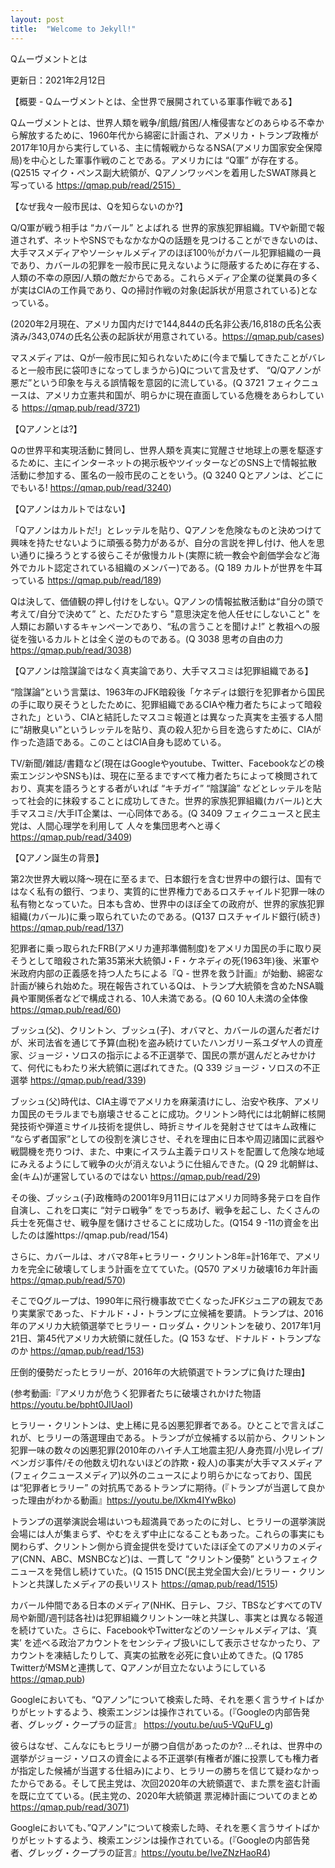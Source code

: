```yaml
---
layout: post
title:  "Welcome to Jekyll!"
---
```



Qムーヴメントとは

更新日：2021年2月12日

【概要 - Qムーヴメントとは、全世界で展開されている軍事作戦である】

Qムーヴメントとは、世界人類を戦争/飢餓/貧困/人権侵害などのあらゆる不幸から解放するために、1960年代から綿密に計画され、アメリカ・トランプ政権が2017年10月から実行している、主に情報戦からなるNSA(アメリカ国家安全保障局)を中心とした軍事作戦のことである。アメリカには “Q軍” が存在する。(Q2515 マイク・ペンス副大統領が、Qアノンワッペンを着用したSWAT隊員と写っている  https://qmap.pub/read/2515）


【なぜ我々一般市民は、Qを知らないのか?】

Q/Q軍が戦う相手は “カバール” とよばれる 世界的家族犯罪組織。TVや新聞で報道されず、ネットやSNSでもなかなかQの話題を見つけることができないのは、大手マスメディアやソーシャルメディアのほぼ100％がカバール犯罪組織の一員であり、カバールの犯罪を一般市民に見えないように隠蔽するために存在する、人類の不幸の原因/人類の敵だからである。これらメディア企業の従業員の多くが実はCIAの工作員であり、Qの掃討作戦の対象(起訴状が用意されている)となっている。

(2020年2月現在、アメリカ国内だけで144,844の氏名非公表/16,818の氏名公表済み/343,074の氏名公表の起訴状が用意されている。https://qmap.pub/cases)


マスメディアは、Qが一般市民に知られないために(今まで騙してきたことがバレると一般市民に袋叩きになってしまうから)Qについて言及せず、 “Q/Qアノンが悪だ”という印象を与える誤情報を意図的に流している。(Q 3721 フェィクニュースは、アメリカ立憲共和国が、明らかに現在直面している危機をあらわしている https://qmap.pub/read/3721)


【Qアノンとは?】

Qの世界平和実現活動に賛同し、世界人類を真実に覚醒させ地球上の悪を駆逐するために、主にインターネットの掲示板やツイッターなどのSNS上で情報拡散活動に参加する、匿名の一般市民のことをいう。(Q 3240 Qとアノンは、どこにでもいる! https://qmap.pub/read/3240)


【Qアノンはカルトではない】

「Qアノンはカルトだ!」とレッテルを貼り、Qアノンを危険なものと決めつけて興味を持たせないように頑張る勢力があるが、自分の言説を押し付け、他人を思い通りに操ろうとする彼らこそが傲慢カルト(実際に統一教会や創価学会など海外でカルト認定されている組織のメンバー)である。(Q 189 カルトが世界を牛耳っている https://qmap.pub/read/189)


Qは決して、価値観の押し付けをしない。Qアノンの情報拡散活動は“自分の頭で考えて/自分で決めて” と、ただひたすら "意思決定を他人任せにしないこと" を人類にお願いするキャンペーンであり、“私の言うことを聞けよ!” と教祖への服従を強いるカルトとは全く逆のものである。(Q 3038 思考の自由の力 https://qmap.pub/read/3038)


【Qアノンは陰謀論ではなく真実論であり、大手マスコミは犯罪組織である】

“陰謀論”という言葉は、1963年のJFK暗殺後「ケネディは銀行を犯罪者から国民の手に取り戻そうとしたために、犯罪組織であるCIAや権力者たちによって暗殺された」という、CIAと結託したマスコミ報道とは異なった真実を主張する人間に“胡散臭い”というレッテルを貼り、真の殺人犯から目を逸らすために、CIAが作った造語である。このことはCIA自身も認めている。

TV/新聞/雑誌/書籍など(現在はGoogleやyoutube、Twitter、Facebookなどの検索エンジンやSNSも)は、現在に至るまですべて権力者たちによって検閲されており、真実を語ろうとする者がいれば “キチガイ” “陰謀論” などとレッテルを貼って社会的に抹殺することに成功してきた。世界的家族犯罪組織(カバール)と大手マスコミ/大手IT企業は、一心同体である。(Q 3409 フェィクニュースと民主党は、人間心理学を利用して 人々を集団思考へと導く https://qmap.pub/read/3409)


【Qアノン誕生の背景】

第2次世界大戦以降〜現在に至るまで、日本銀行を含む世界中の銀行は、国有ではなく私有の銀行、つまり、実質的に世界権力であるロスチャイルド犯罪一味の私有物となっていた。日本も含め、世界中のほぼ全ての政府が、世界的家族犯罪組織(カバール)に乗っ取られていたのである。(Q137 ロスチャイルド銀行(続き) https://qmap.pub/read/137)


犯罪者に乗っ取られたFRB(アメリカ連邦準備制度)をアメリカ国民の手に取り戻そうとして暗殺された第35第米大統領J・F・ケネディの死(1963年)後、米軍や米政府内部の正義感を持つ人たちによる『Q - 世界を救う計画』が始動、綿密な計画が練られ始めた。現在報告されているQは、トランプ大統領を含めたNSA職員や軍関係者などで構成される、10人未満である。(Q 60  10人未満の全体像 https://qmap.pub/read/60)


ブッシュ(父)、クリントン、ブッシュ(子)、オバマと、カバールの選んだ者だけが、米司法省を通じて予算(血税)を盗み続けていたハンガリー系ユダヤ人の資産家、ジョージ・ソロスの指示による不正選挙で、国民の票が選んだとみせかけて、何代にもわたり米大統領に選ばれてきた。(Q 339 ジョージ・ソロスの不正選挙   https://qmap.pub/read/339)


ブッシュ(父)時代は、CIA主導でアメリカを麻薬漬けにし、治安や秩序、アメリカ国民のモラルまでも崩壊させることに成功。クリントン時代には北朝鮮に核開発技術や弾道ミサイル技術を提供し、時折ミサイルを発射させてはキム政権に “ならず者国家”としての役割を演じさせ、それを理由に日本や周辺諸国に武器や戦闘機を売りつけ、また、中東にイスラム主義テロリストを配置して危険な地域にみえるようにして戦争の火が消えないように仕組んできた。(Q 29 北朝鮮は、金(キム)が運営しているのではない https://qmap.pub/read/29)


その後、ブッシュ(子)政権時の2001年9月11日にはアメリカ同時多発テロを自作自演し、これを口実に  “対テロ戦争” をでっちあげ、戦争を起こし、たくさんの兵士を死傷させ、戦争屋を儲けさせることに成功した。(Q154  9 -11の資金を出したのは誰https://qmap.pub/read/154)


さらに、カバールは、オバマ8年+ヒラリー・クリントン8年=計16年で、アメリカを完全に破壊してしまう計画を立てていた。(Q570  アメリカ破壊16カ年計画  https://qmap.pub/read/570)


そこでQグループは、1990年に飛行機事故で亡くなったJFKジュニアの親友であり実業家であった、ドナルド・J・トランプに立候補を要請。トランプは、2016年のアメリカ大統領選挙でヒラリー・ロッダム・クリントンを破り、2017年1月21日、第45代アメリカ大統領に就任した。(Q 153 なぜ、ドナルド・トランプなのか https://qmap.pub/read/153)


圧倒的優勢だったヒラリーが、2016年の大統領選でトランプに負けた理由】

(参考動画:『アメリカが危うく犯罪者たちに破壊されかけた物語 https://youtu.be/bpht0JlUaoI)


ヒラリー・クリントンは、史上稀に見る凶悪犯罪者である。ひとことで言えばこれが、ヒラリーの落選理由である。トランプが立候補する以前から、クリントン犯罪一味の数々の凶悪犯罪(2010年のハイチ人工地震主犯/人身売買/小児レイプ/ベンガジ事件/その他数え切れないほどの詐欺・殺人)の事実が大手マスメディア(フェィクニュースメディア)以外のニュースにより明らかになっており、国民は“犯罪者ヒラリー” の対抗馬であるトランプに期待。(『トランプが当選して良かった理由がわかる動画』https://youtu.be/lXkm4IYwBko)


トランプの選挙演説会場はいつも超満員であったのに対し、ヒラリーの選挙演説会場には人が集まらず、やむをえず中止になることもあった。これらの事実にも関わらず、クリントン側から資金提供を受けていたほぼ全てのアメリカのメディア(CNN、ABC、MSNBCなど)は、一貫して “クリントン優勢” というフェィクニュースを発信し続けていた。(Q 1515 DNC(民主党全国大会)/ヒラリー・クリントンと共謀したメディアの長いリスト https://qmap.pub/read/1515)


カバール仲間である日本のメディア(NHK、日テレ、フジ、TBSなどすべてのTV局や新聞/週刊誌各社)は犯罪組織クリントン一味と共謀し、事実とは異なる報道を続けていた。さらに、FacebookやTwitterなどのソーシャルメディアは、‘真実’ を述べる政治アカウントをセンシティブ扱いにして表示させなかったり、アカウントを凍結したりして、真実の拡散を必死に食い止めてきた。(Q 1785 TwitterがMSMと連携して、Qアノンが目立たないようにしている  https://qmap.pub)


Googleにおいても、“Qアノン”について検索した時、それを悪く言うサイトばかりがヒットするよう、検索エンジンは操作されている。(『Googleの内部告発者、グレッグ・クープラの証言』 https://youtu.be/uu5-VQuFU_g)


彼らはなぜ、こんなにもヒラリーが勝つ自信があったのか? …それは、世界中の選挙がジョージ・ソロスの資金による不正選挙(有権者が誰に投票しても権力者が指定した候補が当選する仕組み)により、ヒラリーの勝ちを信じて疑わなかったからである。そして民主党は、次回2020年の大統領選で、また票を盗む計画を既に立てている。(民主党の、2020年大統領選 票泥棒計画についてのまとめ https://qmap.pub/read/3071)

Googleにおいても、”Qアノン"について検索した時、それを悪く言うサイトばかりがヒットするよう、検索エンジンは操作されている。(『Googleの内部告発者、グレッグ・クープラの証言』https://youtu.be/IveZNzHaoR4)


